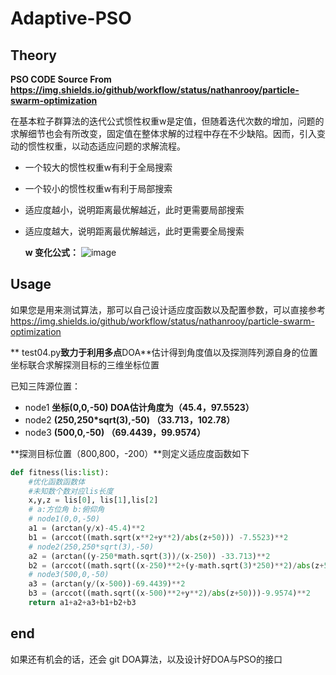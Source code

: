 # Adaptive-PSO

## Theory

**PSO CODE Source From https://img.shields.io/github/workflow/status/nathanrooy/particle-swarm-optimization** 

​		在基本粒子群算法的迭代公式惯性权重w是定值，但随着迭代次数的增加，问题的求解细节也会有所改变，固定值在整体求解的过程中存在不少缺陷。因而，引入变动的惯性权重，以动态适应问题的求解流程。

+ 一个较大的惯性权重w有利于全局搜索 

+ 一个较小的惯性权重w有利于局部搜索

+ 适应度越小，说明距离最优解越近，此时更需要局部搜索

+ 适应度越大，说明距离最优解越远，此时更需要全局搜索 


  **w 变化公式：**
  ![image](https://user-images.githubusercontent.com/62392713/141245569-1a373d04-eb1e-46b0-9e09-e1abc8d686d9.png)

## Usage

​		如果您是用来测试算法，那可以自己设计适应度函数以及配置参数，可以直接参考 https://img.shields.io/github/workflow/status/nathanrooy/particle-swarm-optimization

**	test04.py**致力于利用多点**DOA**估计得到角度值以及探测阵列源自身的位置坐标联合求解探测目标的三维坐标位置

已知三阵源位置：

+ node1  **坐标(0,0,-50)   DOA估计角度为（45.4，97.5523）**
+ node2 **(250,250\*sqrt(3),-50)  （33.713，102.78）**
+ node3 **(500,0,-50) （69.4439，99.9574）**

**探测目标位置（800,800，-200）**则定义适应度函数如下

```Python
def fitness(lis:list): 
	#优化函数函数体
    #未知数个数对应lis长度
	x,y,z = lis[0], lis[1],lis[2]
    # a:方位角 b:俯仰角
    # node1(0,0,-50)
    a1 = (arctan(y/x)-45.4)**2
    b1 = (arccot((math.sqrt(x**2+y**2)/abs(z+50))) -7.5523)**2
    # node2(250,250*sqrt(3),-50)
    a2 = (arctan((y-250*math.sqrt(3))/(x-250)) -33.713)**2
    b2 = (arccot((math.sqrt((x-250)**2+(y-math.sqrt(3)*250)**2)/abs(z+50))) -12.78187)**2
    # node3(500,0,-50)
    a3 = (arctan(y/(x-500))-69.4439)**2
    b3 = (arccot((math.sqrt((x-500)**2+y**2)/abs(z+50)))-9.9574)**2
    return a1+a2+a3+b1+b2+b3
```

##  end

如果还有机会的话，还会 git DOA算法，以及设计好DOA与PSO的接口
